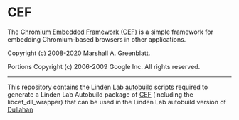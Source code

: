 # CEF
The [Chromium Embedded Framework (CEF)](https://en.wikipedia.org/wiki/Chromium_Embedded_Framework) is a simple framework for
embedding Chromium-based browsers in other applications.

Copyright (c) 2008-2020 Marshall A. Greenblatt.

Portions Copyright (c) 2006-2009 Google Inc. All rights reserved.
___
This repository contains the Linden Lab [autobuild](https://pypi.org/project/autobuild/) scripts required to generate a Linden Lab Autobuild package of [CEF](https://en.wikipedia.org/wiki/Chromium_Embedded_Framework) (including the libcef_dll_wrapper) that can be used in the Linden Lab autobuild version of [Dullahan](https://bitbucket.org/lindenlab/dullahan)